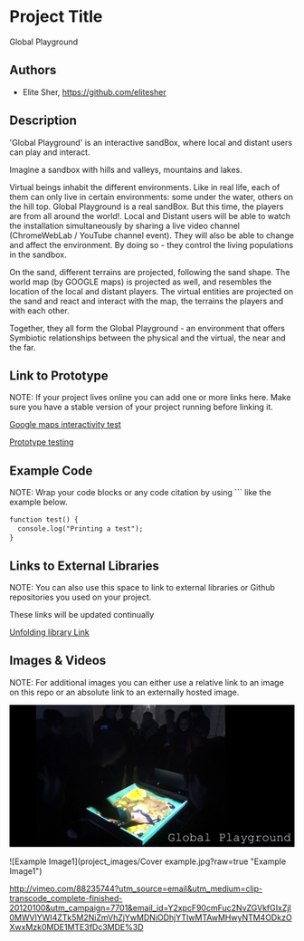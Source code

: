 # Project Title
Global Playground

## Authors
- Elite Sher, https://github.com/elitesher

## Description
'Global Playground' is an interactive sandBox, where local and distant users can play and interact.

Imagine a sandbox with hills and valleys, mountains and lakes.

Virtual beings inhabit the different environments. Like in real life, each of them can only live in certain environments: some under the water, others on the hill top. 
Global Playground is a real sandBox. But this time, the players are from all around the world!. Local and Distant users will be able to watch the installation simultaneously by sharing a live video channel (ChromeWebLab / YouTube channel event). They will also be able to change and affect the environment. By doing so - they control the living populations in the sandbox.

On the sand, different terrains are projected, following the sand shape. The world map (by GOOGLE maps) is projected as well, and resembles the location of the local and distant players. The virtual entities are projected on the sand and react and interact with the map, the terrains the players and with each other. 

Together, they all form the Global Playground - an environment that offers Symbiotic relationships between the physical and the virtual, the near and the far.

## Link to Prototype
NOTE: If your project lives online you can add one or more links here. Make sure you have a stable version of your project running before linking it.

[Google maps interactivity test](https://vimeo.com/90173086?utm_source=email&utm_medium=clip-transcode_complete-finished-20120100&utm_campaign=7701&email_id=Y2xpcF90cmFuc2NvZGVkfGJjODY0MTc3MzI4NDQ2MTYxMDlhZGQ1MmRiNmQ2ZTQzMzM5fDI1Mzg4OTM5fDEzOTU4NzczNjZ8NzcwMQ%3D%3D "Google maps interactivity test")

[Prototype testing](http://vimeo.com/88198341?utm_source=email&utm_medium=clip-transcode_complete-finished-20120100&utm_campaign=7701&email_id=Y2xpcF90cmFuc2NvZGVkfDY2ZTA3YjIwZTU3MGU3MTQxYmE3MzI5MDk0NDllMWMyOTF8MjUzODg5Mzl8MTM5Mzk3MjE4N3w3NzAx "Prototype testing")

## Example Code
NOTE: Wrap your code blocks or any code citation by using ``` like the example below.
```
function test() {
  console.log("Printing a test");
}
```
## Links to External Libraries
 NOTE: You can also use this space to link to external libraries or Github repositories you used on your project.
 
 These links will be updated continually
 
[Unfolding library Link](http://unfoldingmaps.org/ "Unfolding library Link")

## Images & Videos
NOTE: For additional images you can either use a relative link to an image on this repo or an absolute link to an externally hosted image.

![Example Image](project_images/cover.jpg?raw=true "Example Image")

![Example Image1](project_images/Cover example.jpg?raw=true "Example Image1")

http://vimeo.com/88235744?utm_source=email&utm_medium=clip-transcode_complete-finished-20120100&utm_campaign=7701&email_id=Y2xpcF90cmFuc2NvZGVkfGIxZjI0MWVlYWI4ZTk5M2NiZmVhZjYwMDNiODhjYTIwMTAwMHwyNTM4ODkzOXwxMzk0MDE1MTE3fDc3MDE%3D
